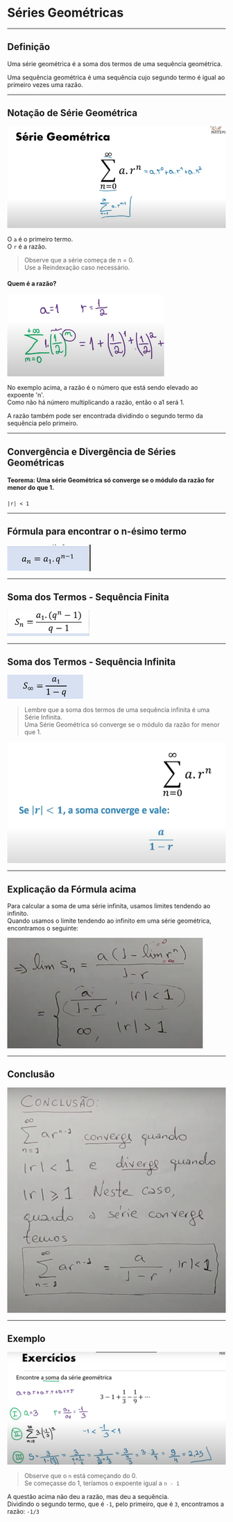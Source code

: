 # Séries Geométricas

---
## Definição

Uma série geométrica é a soma dos termos de uma sequência geométrica.

Uma sequência geométrica é uma sequência cujo segundo termo é igual ao primeiro vezes uma razão.

---
## Notação de Série Geométrica

![img01](https://github.com/joao-pedro-angelo/AventurasPi/blob/main/imgs/140902.png)

O `a` é o primeiro termo.<br>
O `r` é a razão.

> Observe que a série começa de n = 0.<br>
> Use a Reindexação caso necessário.

#### Quem é a razão?
![img02](https://github.com/joao-pedro-angelo/AventurasPi/blob/main/imgs/140903.png)

No exemplo acima, a razão é o número que está sendo elevado ao expoente 'n'.<br>
Como não há número multiplicando a razão, então o a1 será 1.

A razão também pode ser encontrada dividindo o segundo termo da sequência pelo primeiro.

---
## Convergência e Divergência de Séries Geométricas

#### Teorema: Uma série Geométrica só converge se o módulo da razão for menor do que 1.
`|r| < 1`

---
## Fórmula para encontrar o n-ésimo termo

![img03](https://github.com/joao-pedro-angelo/AventurasPi/blob/main/imgs/140904.png)

---
## Soma dos Termos - Sequência Finita

![img04](https://github.com/joao-pedro-angelo/AventurasPi/blob/main/imgs/140905.png)

---
## Soma dos Termos - Sequência Infinita

![img05](https://github.com/joao-pedro-angelo/AventurasPi/blob/main/imgs/140906.png)

> Lembre que a soma dos termos de uma sequência infinita é uma Série Infinita.<br>
> Uma Série Geométrica só converge se o módulo da razão for menor que 1.

![img06](https://github.com/joao-pedro-angelo/AventurasPi/blob/main/imgs/140907.png)

---
## Explicação da Fórmula acima

Para calcular a soma de uma série infinita, usamos limites tendendo ao infinito.<br>
Quando usamos o limite tendendo ao infinito em uma série geométrica, encontramos o seguinte:

![img08](https://github.com/joao-pedro-angelo/AventurasPi/blob/main/imgs/140909.png)

---
## Conclusão

![img09](https://github.com/joao-pedro-angelo/AventurasPi/blob/main/imgs/140910.png)

---
## Exemplo

![img07](https://github.com/joao-pedro-angelo/AventurasPi/blob/main/imgs/140908.png)

> Observe que o `n` está começando do 0.<br>
> Se começasse do 1, teríamos o expoente igual a `n - 1`

A questão acima não deu a razão, mas deu a sequência.<br>
Dividindo o segundo termo, que é `-1`, pelo primeiro, que é `3`, encontramos a razão: `-1/3`
